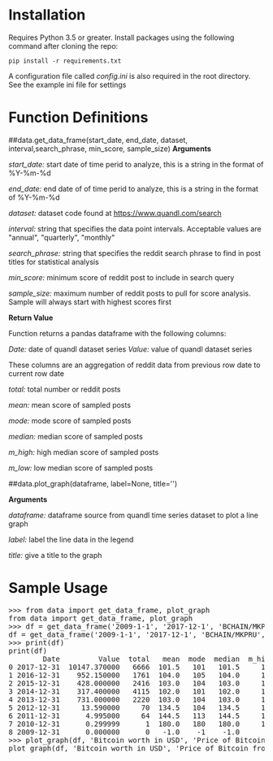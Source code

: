 # Installation
Requires Python 3.5 or greater. Install packages using the following command after cloning the repo:

`pip install -r requirements.txt`

A configuration file called *config.ini* is also required in the root directory.  See the example ini file for settings

# Function Definitions
##data.get_data_frame(start_date, end_date, dataset, interval,search_phrase, min_score, sample_size)
**Arguments**

*start_date:* start date of time perid to analyze, this is a string in the format of %Y-%m-%d 

*end_date:* end date of of time perid to analyze, this is a string in the format of %Y-%m-%d

*dataset:* dataset code found at https://www.quandl.com/search

*interval:* string that specifies the data point intervals.  Acceptable values are "annual", "quarterly", "monthly"

*search_phrase:* string that specifies the reddit search phrase to find in post titles for statistical analysis

*min_score:* minimum score of reddit post to include in search query

*sample_size:* maximum number of reddit posts to pull for score analysis. Sample will always start with highest scores first

**Return Value**

Function returns a pandas dataframe with the following columns:

*Date:* date of quandl dataset series
*Value:* value of quandl dataset series

These columns are an aggregation of reddit data from previous row date to current row date 

*total:* total number or reddit posts

*mean:* mean score of sampled posts

*mode:* mode score of sampled posts

*median:* median score of sampled posts

*m_high:* high median score of sampled posts

*m_low:* low median score of sampled posts

##data.plot_graph(dataframe, label=None, title='')

**Arguments**

*dataframe:* dataframe source from quandl time series dataset to plot a line graph

*label:* label the line data in the legend

*title:* give a title to the graph

# Sample Usage

<pre>
>>> from data import get_data_frame, plot_graph
from data import get_data_frame, plot_graph
>>> df = get_data_frame('2009-1-1', '2017-12-1', 'BCHAIN/MKPRU', 'annual', 'bitcoin', 100, 100)
df = get_data_frame('2009-1-1', '2017-12-1', 'BCHAIN/MKPRU', 'annual', 'bitcoin', 100, 100)
>>> print(df)
print(df)
        Date         Value  total   mean  mode  median  m_high  m_low
0 2017-12-31  10147.370000   6666  101.5   101   101.5     102    101
1 2016-12-31    952.150000   1761  104.0   105   104.0     104    104
2 2015-12-31    428.000000   2416  103.0   104   103.0     103    103
3 2014-12-31    317.400000   4115  102.0   101   102.0     102    102
4 2013-12-31    731.000000   2220  103.0   104   103.0     103    103
5 2012-12-31     13.590000     70  134.5   104   134.5     137    132
6 2011-12-31      4.995000     64  144.5   113   144.5     145    144
7 2010-12-31      0.299999      1  180.0   180   180.0     180    180
8 2009-12-31      0.000000      0   -1.0    -1    -1.0      -1     -1
>>> plot_graph(df, 'Bitcoin worth in USD', 'Price of Bitcoin from 1/1/2009 to 12/1/2017')
plot_graph(df, 'Bitcoin worth in USD', 'Price of Bitcoin from 1/1/2009 to 12/1/2017')
</pre>
